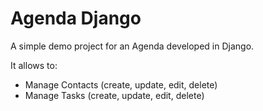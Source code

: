 # Agenda Django

A simple demo project for an Agenda developed in Django.

It allows to:

- Manage Contacts (create, update, edit, delete)
- Manage Tasks (create, update, edit, delete)
